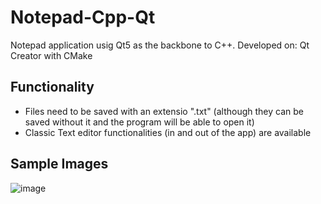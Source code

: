 # Notepad-Cpp-Qt
Notepad application usig Qt5 as the backbone to C++.
  Developed on: Qt Creator with CMake

## Functionality
- Files need to be saved with an extensio ".txt" (although they can be saved without it and the program will be able to open it)
- Classic Text editor functionalities (in and out of the app) are available

## Sample Images
![image](https://user-images.githubusercontent.com/87340855/217305031-be2c1691-d809-4996-9667-81dda9a07c3b.png)
